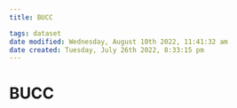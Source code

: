 ```yaml
---
title: BUCC

tags: dataset 
date modified: Wednesday, August 10th 2022, 11:41:32 am
date created: Tuesday, July 26th 2022, 8:33:15 pm
---
```


# BUCC

